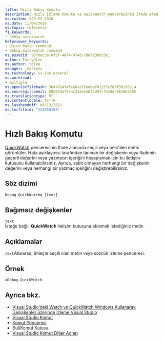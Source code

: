 ```yaml
---
title: Hızlı Bakış Komutu
description: Hızlı İzleme komutu ve QuickWatch penceresinin İfade alanında seçili veya belirtilen metni görüntüleme hakkında bilgi edinmek.
ms.custom: SEO-VS-2020
ms.date: 11/04/2016
ms.topic: reference
f1_keywords:
- debug.quickwatch
helpviewer_keywords:
- Quick Watch command
- Debug.Quickwatch command
ms.assetid: 9670ac3a-8f2f-4874-974d-cb87d3b0cde1
author: TerryGLee
ms.author: tglee
manager: jmartens
ms.technology: vs-ide-general
ms.workload:
- multiple
ms.openlocfilehash: 3b47b34fafce8acf2eebaf01257e76df5b195c14
ms.sourcegitcommit: 68897da7d74c31ae1ebf5d47c7b5ddc9b108265b
ms.translationtype: MT
ms.contentlocale: tr-TR
ms.lasthandoff: 08/13/2021
ms.locfileid: "122056166"
---
```

# <a name="quick-watch-command"></a>Hızlı Bakış Komutu
[QuickWatch](../../debugger/watch-and-quickwatch-windows.md) penceresinin İfade alanında seçili veya belirtilen metni görüntüler. Hata ayıklayıcısı tarafından tanınan bir değişkenin veya ifadenin geçerli değerini veya yazmacın içeriğini hesaplamak için bu iletişim kutusunu kullanabilirsiniz. Ayrıca, sabit olmayan herhangi bir değişkenin değerini veya herhangi bir yazmaç içeriğini değiştirebilirsiniz.

## <a name="syntax"></a>Söz dizimi

```cmd
Debug.QuickWatchq [text]
```

## <a name="arguments"></a>Bağımsız değişkenler

`text`\
İsteğe bağlı. **QuickWatch** iletişim kutusuna eklemek istediğiniz metin.

## <a name="remarks"></a>Açıklamalar

`text`Atlanırsa, imleçte seçili olan metin veya sözcük izleme penceresi.

## <a name="example"></a>Örnek

```cmd
>Debug.QuickWatch
```

## <a name="see-also"></a>Ayrıca bkz.

- [Visual Studio'daki Watch ve QuickWatch Windows Kullanarak Değişkenler üzerinde İzleme Visual Studio](../../debugger/watch-and-quickwatch-windows.md)
- [Visual Studio Komut](../../ide/reference/visual-studio-commands.md)
- [Komut Penceresi](../../ide/reference/command-window.md)
- [Bul/Komut Kutusu](../../ide/find-command-box.md)
- [Visual Studio Komut Diğer Adları](../../ide/reference/visual-studio-command-aliases.md)

